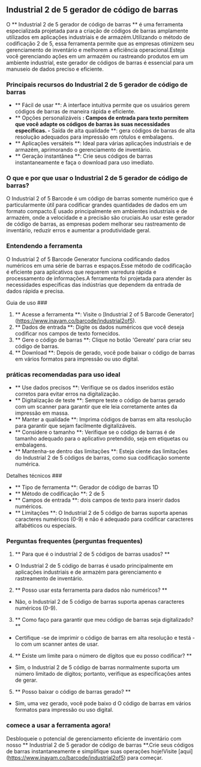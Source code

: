 ## Industrial 2 de 5 gerador de código de barras

O ** Industrial 2 de 5 gerador de código de barras ** é uma ferramenta especializada projetada para a criação de códigos de barras amplamente utilizados em aplicações industriais e de armazém.Utilizando o método de codificação 2 de 5, essa ferramenta permite que as empresas otimizem seu gerenciamento de inventário e melhorem a eficiência operacional.Esteja você gerenciando ações em um armazém ou rastreando produtos em um ambiente industrial, este gerador de códigos de barras é essencial para um manuseio de dados preciso e eficiente.

### Principais recursos do Industrial 2 de 5 gerador de código de barras
- ** Fácil de usar **: A interface intuitiva permite que os usuários gerem códigos de barras de maneira rápida e eficiente.
- ** Opções personalizáveis ​​**: Campos de entrada para texto permitem que você adapte os códigos de barras às suas necessidades específicas.
-** Saída de alta qualidade **: gera códigos de barras de alta resolução adequados para impressão em rótulos e embalagens.
- ** Aplicações versáteis **: Ideal para várias aplicações industriais e de armazém, aprimorando o gerenciamento de inventário.
- ** Geração instantânea **: Crie seus códigos de barras instantaneamente e faça o download para uso imediato.

### O que e por que usar o Industrial 2 de 5 gerador de código de barras?
O Industrial 2 of 5 Barcode é um código de barras somente numérico que é particularmente útil para codificar grandes quantidades de dados em um formato compacto.É usado principalmente em ambientes industriais e de armazém, onde a velocidade e a precisão são cruciais.Ao usar este gerador de código de barras, as empresas podem melhorar seu rastreamento de inventário, reduzir erros e aumentar a produtividade geral.

### Entendendo a ferramenta
O Industrial 2 of 5 Barcode Generator funciona codificando dados numéricos em uma série de barras e espaços.Esse método de codificação é eficiente para aplicativos que requerem varredura rápida e processamento de informações.A ferramenta foi projetada para atender às necessidades específicas das indústrias que dependem da entrada de dados rápida e precisa.

Guia de uso ###
1. ** Acesse a ferramenta **: Visite o [Industrial 2 of 5 Barcode Generator] (https://www.inayam.co/barcode/industrial2of5).
2. ** Dados de entrada **: Digite os dados numéricos que você deseja codificar nos campos de texto fornecidos.
3. ** Gere o código de barras **: Clique no botão 'Gereate' para criar seu código de barras.
4. ** Download **: Depois de gerado, você pode baixar o código de barras em vários formatos para impressão ou uso digital.

### práticas recomendadas para uso ideal
- ** Use dados precisos **: Verifique se os dados inseridos estão corretos para evitar erros na digitalização.
- ** Digitalização de teste **: Sempre teste o código de barras gerado com um scanner para garantir que ele leia corretamente antes da impressão em massa.
- ** Manter a qualidade **: Imprima códigos de barras em alta resolução para garantir que sejam facilmente digitalizáveis.
- ** Considere o tamanho **: Verifique se o código de barras é de tamanho adequado para o aplicativo pretendido, seja em etiquetas ou embalagens.
- ** Mantenha-se dentro das limitações **: Esteja ciente das limitações do Industrial 2 de 5 códigos de barras, como sua codificação somente numérica.

Detalhes técnicos ###
- ** Tipo de ferramenta **: Gerador de código de barras 1D
- ** Método de codificação **: 2 de 5
- ** Campos de entrada **: dois campos de texto para inserir dados numéricos.
- ** Limitações **: O Industrial 2 de 5 código de barras suporta apenas caracteres numéricos (0-9) e não é adequado para codificar caracteres alfabéticos ou especiais.

### Perguntas frequentes (perguntas frequentes)

1. ** Para que é o industrial 2 de 5 códigos de barras usados? **
- O Industrial 2 de 5 código de barras é usado principalmente em aplicações industriais e de armazém para gerenciamento e rastreamento de inventário.

2. ** Posso usar esta ferramenta para dados não numéricos? **
- Não, o Industrial 2 de 5 código de barras suporta apenas caracteres numéricos (0-9).

3. ** Como faço para garantir que meu código de barras seja digitalizado? **
- Certifique -se de imprimir o código de barras em alta resolução e testá -lo com um scanner antes de usar.

4. ** Existe um limite para o número de dígitos que eu posso codificar? **
- Sim, o Industrial 2 de 5 código de barras normalmente suporta um número limitado de dígitos; portanto, verifique as especificações antes de gerar.

5. ** Posso baixar o código de barras gerado? **
- Sim, uma vez gerado, você pode baixo d O código de barras em vários formatos para impressão ou uso digital.

### comece a usar a ferramenta agora!
Desbloqueie o potencial de gerenciamento eficiente de inventário com nosso ** Industrial 2 de 5 gerador de código de barras **.Crie seus códigos de barras instantaneamente e simplifique suas operações hoje!Visite [aqui] (https://www.inayam.co/barcode/industrial2of5) para começar.